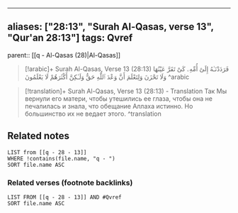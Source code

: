 
---
aliases: ["28:13", "Surah Al-Qasas, verse 13", "Qur'an 28:13"]
tags: Qvref
---

parent:: [[q - Al-Qasas (28)|Al-Qasas]]

> [!arabic]+ Surah Al-Qasas, Verse 13 (28:13)
> <span class="quran-arabic">فَرَدَدْنَـٰهُ إِلَىٰٓ أُمِّهِۦ كَىْ تَقَرَّ عَيْنُهَا وَلَا تَحْزَنَ وَلِتَعْلَمَ أَنَّ وَعْدَ ٱللَّهِ حَقٌّ وَلَـٰكِنَّ أَكْثَرَهُمْ لَا يَعْلَمُونَ</span>
^arabic

> [!translation]+ Surah Al-Qasas, Verse 13 (28:13) - Translation
> Так Мы вернули его матери, чтобы утешились ее глаза, чтобы она не печалилась и знала, что обещание Аллаха истинно. Но большинство их не ведает этого.
^translation



## Related notes
```dataview
LIST from [[q - 28 - 13]]
WHERE !contains(file.name, "q - ")
SORT file.name ASC
```

### Related verses (footnote backlinks)
```dataview
LIST FROM [[q - 28 - 13]] AND #Qvref
SORT file.name ASC
```

